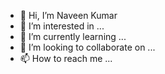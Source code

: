 - 👋 Hi, I’m Naveen Kumar
- 👀 I’m interested in ...
- 🌱 I’m currently learning ...
- 💞️ I’m looking to collaborate on ...
- 📫 How to reach me ...

<!---
abcgnk/abcgnk is a ✨ special ✨ repository because its `README.md` (this file) appears on your GitHub profile.
You can click the Preview link to take a look at your changes.
--->
